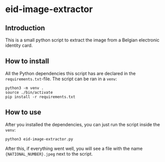 # eid-image-extractor

## Introduction

This is a small python script to extract the image from a Belgian electronic
identity card.

## How to install

All the Python dependencies this script has are declared in the
`requirements.txt`-file. The script can be ran in a `venv`:
```
python3 -m venv .
source ./bin/activate
pip install -r requirements.txt
```

## How to use

After you installed the dependencies, you can just run the script inside the
`venv`:
```
python3 eid-image-extractor.py
```
After this, if everything went well, you will see a file with the name
```{NATIONAL_NUMBER}.jpeg``` next to the script.
